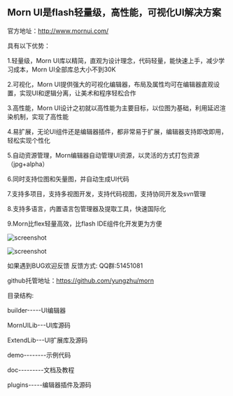 ## Morn UI是flash轻量级，高性能，可视化UI解决方案

官方地址：http://www.mornui.com/

具有以下优势：

1.轻量级，Morn UI库以精简，直观为设计理念，代码轻量，能快速上手，减少学习成本，Morn UI全部库总大小不到30K

2.可视化，Morn UI提供强大的可视化编辑器，布局及属性均可在编辑器直观设置，实现UI和逻辑分离，让美术和程序轻松合作

3.高性能，Morn UI设计之初就以高性能为主要目标，以位图为基础，利用延迟渲染机制，实现了高性能

4.易扩展，无论UI组件还是编辑器插件，都非常易于扩展，编辑器支持即改即用，轻松实现个性化

5.自动资源管理，Morn编辑器自动管理UI资源，以灵活的方式打包资源（jpg+alpha）

6.同时支持位图和矢量图，并自动生成UI代码

7.支持多项目，支持多视图开发，支持代码视图，支持协同开发及svn管理

8.支持多语言，内置语言包管理器及提取工具，快速国际化

9.Morn比flex轻量高效，比flash IDE组件化开发更为方便

![screenshot](https://raw.github.com/yungzhu/morn/master/doc/help/images/main.jpg "screenshot")
	
![screenshot](https://raw.github.com/yungzhu/morn/master/doc/help/images/main1.jpg "screenshot")

如果遇到BUG欢迎反馈
反馈方式: QQ群:51451081
	
github托管地址：https://github.com/yungzhu/morn

	
目录结构:

builder-----UI编辑器

MornUILib---UI库源码

ExtendLib---UI扩展库及源码

demo--------示例代码

doc---------文档及教程

plugins-----编辑器插件及源码
